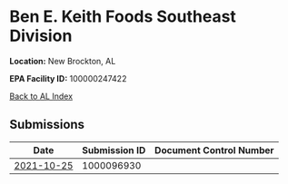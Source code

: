 # Ben E. Keith Foods Southeast Division

**Location:** New Brockton, AL

**EPA Facility ID:** 100000247422

[Back to AL Index](../../index.md)

## Submissions

| Date | Submission ID | Document Control Number |
|------|--------------|-------------------------|
| [2021-10-25](submissions/1000096930.md) | 1000096930 |  |
